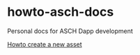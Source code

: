 # howto-asch-docs
Personal docs for ASCH Dapp development

[Howto create a new asset](./blob/master/create-asset.md)
